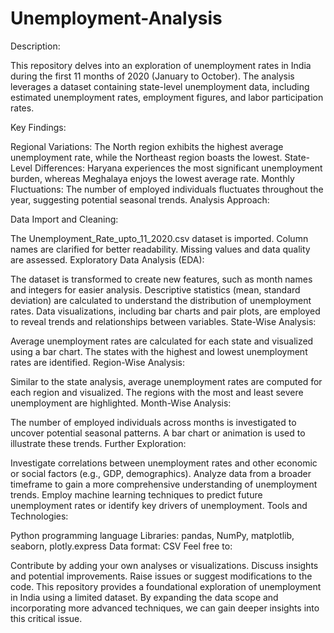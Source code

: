 # Unemployment-Analysis
Description:

This repository delves into an exploration of unemployment rates in India during the first 11 months of 2020 (January to October). The analysis leverages a dataset containing state-level unemployment data, including estimated unemployment rates, employment figures, and labor participation rates.

Key Findings:

Regional Variations: The North region exhibits the highest average unemployment rate, while the Northeast region boasts the lowest.
State-Level Differences: Haryana experiences the most significant unemployment burden, whereas Meghalaya enjoys the lowest average rate.
Monthly Fluctuations: The number of employed individuals fluctuates throughout the year, suggesting potential seasonal trends.
Analysis Approach:

Data Import and Cleaning:

The Unemployment_Rate_upto_11_2020.csv dataset is imported.
Column names are clarified for better readability.
Missing values and data quality are assessed.
Exploratory Data Analysis (EDA):

The dataset is transformed to create new features, such as month names and integers for easier analysis.
Descriptive statistics (mean, standard deviation) are calculated to understand the distribution of unemployment rates.
Data visualizations, including bar charts and pair plots, are employed to reveal trends and relationships between variables.
State-Wise Analysis:

Average unemployment rates are calculated for each state and visualized using a bar chart.
The states with the highest and lowest unemployment rates are identified.
Region-Wise Analysis:

Similar to the state analysis, average unemployment rates are computed for each region and visualized.
The regions with the most and least severe unemployment are highlighted.
Month-Wise Analysis:

The number of employed individuals across months is investigated to uncover potential seasonal patterns.
A bar chart or animation is used to illustrate these trends.
Further Exploration:

Investigate correlations between unemployment rates and other economic or social factors (e.g., GDP, demographics).
Analyze data from a broader timeframe to gain a more comprehensive understanding of unemployment trends.
Employ machine learning techniques to predict future unemployment rates or identify key drivers of unemployment.
Tools and Technologies:

Python programming language
Libraries: pandas, NumPy, matplotlib, seaborn, plotly.express
Data format: CSV
Feel free to:

Contribute by adding your own analyses or visualizations.
Discuss insights and potential improvements.
Raise issues or suggest modifications to the code.
This repository provides a foundational exploration of unemployment in India using a limited dataset. By expanding the data scope and incorporating more advanced techniques, we can gain deeper insights into this critical issue.
